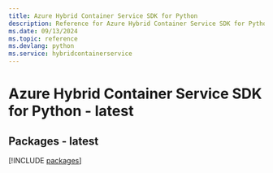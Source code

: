```yaml
---
title: Azure Hybrid Container Service SDK for Python
description: Reference for Azure Hybrid Container Service SDK for Python
ms.date: 09/13/2024
ms.topic: reference
ms.devlang: python
ms.service: hybridcontainerservice
---
```

# Azure Hybrid Container Service SDK for Python - latest
## Packages - latest
[!INCLUDE [packages](hybrid-container-service-index.md)]